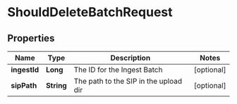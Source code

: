 

# ShouldDeleteBatchRequest


## Properties

Name | Type | Description | Notes
------------ | ------------- | ------------- | -------------
**ingestId** | **Long** | The ID for the Ingest Batch |  [optional]
**sipPath** | **String** | The path to the SIP in the upload dir |  [optional]




